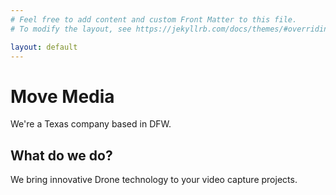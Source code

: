```yaml
---
# Feel free to add content and custom Front Matter to this file.
# To modify the layout, see https://jekyllrb.com/docs/themes/#overriding-theme-defaults

layout: default
---
```


# Move Media

We're a Texas company based in DFW.

## What do we do?

We bring innovative Drone technology to your video capture projects.
